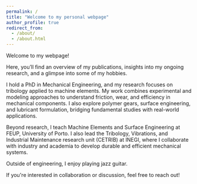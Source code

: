 ```yaml
---
permalink: /
title: "Welcome to my personal webpage"
author_profile: true
redirect_from: 
  - /about/
  - /about.html
---
```


Welcome to my webpage!

Here, you’ll find an overview of my publications, insights into my ongoing research, and a glimpse into some of my hobbies.

I hold a PhD in Mechanical Engineering, and my research focuses on tribology applied to machine elements. My work combines experimental and modeling approaches to understand friction, wear, and efficiency in mechanical components. I also explore polymer gears, surface engineering, and lubricant formulation, bridging fundamental studies with real-world applications.

Beyond research, I teach Machine Elements and Surface Engineering at FEUP, University of Porto. I also lead the Tribology, Vibrations, and Industrial Maintenance research unit (CETRIB) at INEGI, where I collaborate with industry and academia to develop durable and efficient mechanical systems.

Outside of engineering, I enjoy playing jazz guitar.

If you're interested in collaboration or discussion, feel free to reach out!
